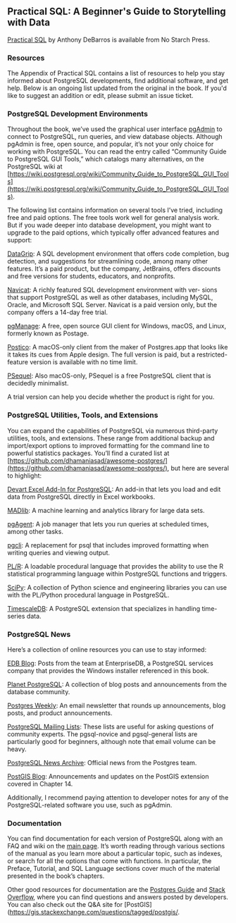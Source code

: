 ## Practical SQL: A Beginner's Guide to Storytelling with Data

[Practical SQL](https://www.nostarch.com/practicalsql/) by Anthony DeBarros is available from No Starch Press.

### Resources

The Appendix of Practical SQL contains a list of resources to help you stay informed about PostgreSQL developments, find additional software, and get help. Below is an ongoing list updated from the original in the book. If you'd like to suggest an addition or edit, please submit an issue ticket.

### PostgreSQL Development Environments

Throughout the book, we’ve used the graphical user interface [pgAdmin](https://www.pgadmin.org) to connect to PostgreSQL, run queries, and view database objects. Although pgAdmin is free, open source, and popular, it’s not your only choice for working with PostgreSQL. You can read the entry called “Community Guide to PostgreSQL GUI Tools,” which catalogs many alternatives, on the PostgreSQL wiki at [https://wiki.postgresql.org/wiki/Community_Guide_to_PostgreSQL_GUI_Tools](https://wiki.postgresql.org/wiki/Community_Guide_to_PostgreSQL_GUI_Tools).

The following list contains information on several tools I’ve tried, including free and paid options. The free tools work well for general analysis work. But if you wade deeper into database development, you might want to upgrade to the paid options, which typically offer advanced features and support:

[DataGrip](http://www.jetbrains.com/datagrip/): A SQL development environment that offers code completion, bug detection, and suggestions for streamlining code, among many other features. It’s a paid product, but the company, JetBrains, offers discounts and free versions for students, educators, and nonprofits.

[Navicat](https://www.navicat.com/): A richly featured SQL development environment with ver- sions that support PostgreSQL as well as other databases, including MySQL, Oracle, and Microsoft SQL Server. Navicat is a paid version only, but the company offers a 14-day free trial.

[pgManage](https://github.com/pgManage/pgManage/): A free, open source GUI client for Windows, macOS, and Linux, formerly known as Postage.

[Postico](https://eggerapps.at/postico/): A macOS-only client from the maker of Postgres.app that looks like it takes its cues from Apple design. The full version is paid, but a restricted-feature version is available with no time limit.

[PSequel](http://www.psequel.com/): Also macOS-only, PSequel is a free PostgreSQL client that is decidedly minimalist.

A trial version can help you decide whether the product is right for you.

### PostgreSQL Utilities, Tools, and Extensions

You can expand the capabilities of PostgreSQL via numerous third-party utilities, tools, and extensions. These range from additional backup and import/export options to improved formatting for the command line to powerful statistics packages. You’ll find a curated list at [https://github.com/dhamaniasad/awesome-postgres/](https://github.com/dhamaniasad/awesome-postgres/), but here are several to highlight:

[Devart Excel Add-In for PostgreSQL](https://www.devart.com/excel-addins/postgresql.html): An add-in that lets you load and edit data from PostgreSQL directly in Excel workbooks.

[MADlib](http://madlib.apache.org/): A machine learning and analytics library for large data sets.

[pgAgent](https://www.pgadmin.org/docs/pgadmin4/dev/pgagent.html): A job manager that lets you run queries at scheduled times, among other tasks.

[pgcli](https://github.com/dbcli/pgcli/): A replacement for psql that includes improved formatting when writing queries and viewing output.

[PL/R](http://www.joeconway.com/plr.html): A loadable procedural language that provides the ability to use the R statistical programming language within PostgreSQL functions and triggers.

[SciPy](https://www.scipy.org/): A collection of Python science and engineering libraries you can use with the PL/Python procedural language in PostgreSQL.

[TimescaleDB](https://www.timescale.com/): A PostgreSQL extension that specializes in handling time-series data. 

### PostgreSQL News

Here’s a collection of online resources you can use to stay informed:

[EDB Blog](https://www.enterprisedb.com/blog/): Posts from the team at EnterpriseDB, a PostgreSQL services company that provides the Windows installer referenced in this book.

[Planet PostgreSQL](https://planet.postgresql.org/): A collection of blog posts and announcements from the database community.

[Postgres Weekly](https://postgresweekly.com/): An email newsletter that rounds up announcements, blog posts, and product announcements.

[PostgreSQL Mailing Lists](https://www.postgresql.org/list/): These lists are useful for asking questions of community experts. The pgsql-novice and pgsql-general lists are particularly good for beginners, although note that email volume can be heavy.

[PostgreSQL News Archive](https://www.postgresql.org/about/newsarchive/): Official news from the Postgres team.

[PostGIS Blog](http://postgis.net/blog/): Announcements and updates on the PostGIS extension covered in Chapter 14.

Additionally, I recommend paying attention to developer notes for any of the PostgreSQL-related software you use, such as pgAdmin.

### Documentation

You can find documentation for each version of PostgreSQL along with an FAQ and wiki on the [main page](https://www.postgresql.org/docs/). It’s worth reading through various sections of the manual as you learn more about a particular topic, such as indexes, or search for all the options that come with functions. In particular, the Preface, Tutorial, and SQL Language sections cover much of the material presented in the book’s chapters.

Other good resources for documentation are the [Postgres Guide](http://postgresguide.com/) and [Stack Overflow](https://stackoverflow.com/questions/tagged/postgresql/), where you can find questions and answers posted by developers. You can also check out the Q&A site for [PostGIS](https://gis.stackexchange.com/questions/tagged/postgis/.


